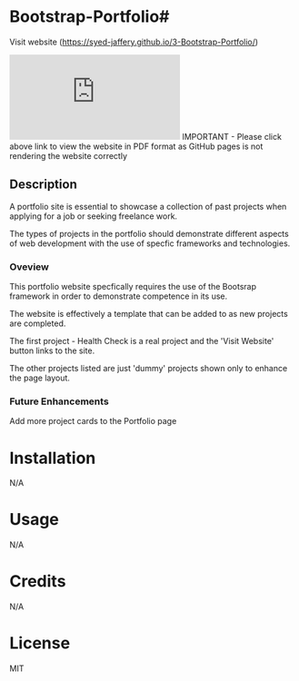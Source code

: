 # Bootstrap-Portfolio#


Visit website (https://syed-jaffery.github.io/3-Bootstrap-Portfolio/)

![website image](https://github.com/Syed-Jaffery/3-Bootstrap-Portfolio/blob/main/Images/screencapture.pdf)
IMPORTANT - Please click above link to view the website in PDF format as GitHub pages is not rendering the website correctly

## Description

A portfolio site is essential to showcase a collection of past projects when applying for a job or seeking freelance work. 

The types of projects in the portfolio should demonstrate different aspects of web development with the use of specfic frameworks and technologies.


###  Oveview

This portfolio website specfically requires the use of the Bootsrap framework in order to demonstrate competence in its use.

The website is effectively a template that can be added to as new projects are completed. 

The first project - Health Check is a real project and the 'Visit Website' button links to the site.

The other projects listed are just 'dummy' projects shown only to enhance the page layout.


### Future Enhancements

Add more project cards to the Portfolio page

# Installation

N/A

# Usage

N/A

# Credits

N/A

# License

MIT
